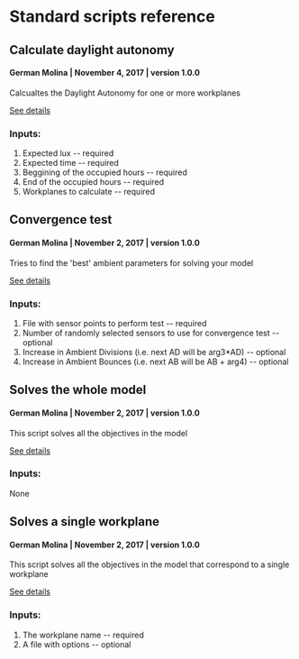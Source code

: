 # Standard scripts reference

## Calculate daylight autonomy

#### German Molina \|  November 4, 2017 \| version  1.0.0

Calcualtes the Daylight Autonomy for one or more workplanes

[See details](calculate-daylight-autonomy.md)

### Inputs:

1. Expected lux -- required
2. Expected time -- required
3. Beggining of the occupied hours -- required
4. End of the occupied hours -- required
5. Workplanes to calculate -- required

## Convergence test

#### German Molina \|  November 2, 2017 \| version  1.0.0

Tries to find the 'best' ambient parameters for solving your model

[See details](convergence-test.md)

### Inputs:

1. File with sensor points to perform test -- required
2. Number of randomly selected sensors to use for convergence test -- optional
3. Increase in Ambient Divisions \(i.e. next AD will be arg3\*AD\) -- optional
4. Increase in Ambient Bounces \(i.e. next AB will be AB + arg4\) -- optional

## Solves the whole model

#### German Molina \|  November 2, 2017 \| version  1.0.0

This script solves all the objectives in the model

[See details](solves-the-whole-model.md)

### Inputs:

None

## Solves a single workplane

#### German Molina \|  November 2, 2017 \| version  1.0.0

This script solves all the objectives in the model that correspond to a single workplane

[See details](solves-a-single-workplane.md)

### Inputs:

1. The workplane name -- required
2. A file with options -- optional

